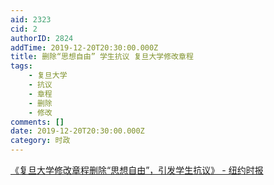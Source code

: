 ```yaml
---
aid: 2323
cid: 2
authorID: 2824
addTime: 2019-12-20T20:30:00.000Z
title: 删除“思想自由” 学生抗议 复旦大学修改章程
tags:
    - 复旦大学
    - 抗议
    - 章程
    - 删除
    - 修改
comments: []
date: 2019-12-20T20:30:00.000Z
category: 时政
---
```


[《复旦大学修改章程删除“思想自由”，引发学生抗议》 - 纽约时报](https://cn.nytimes.com/china/20191219/china-protests-universities/?utm_campaign=mostviewed&utm_medium=cpc&utm_source=mostviewed-daily)
